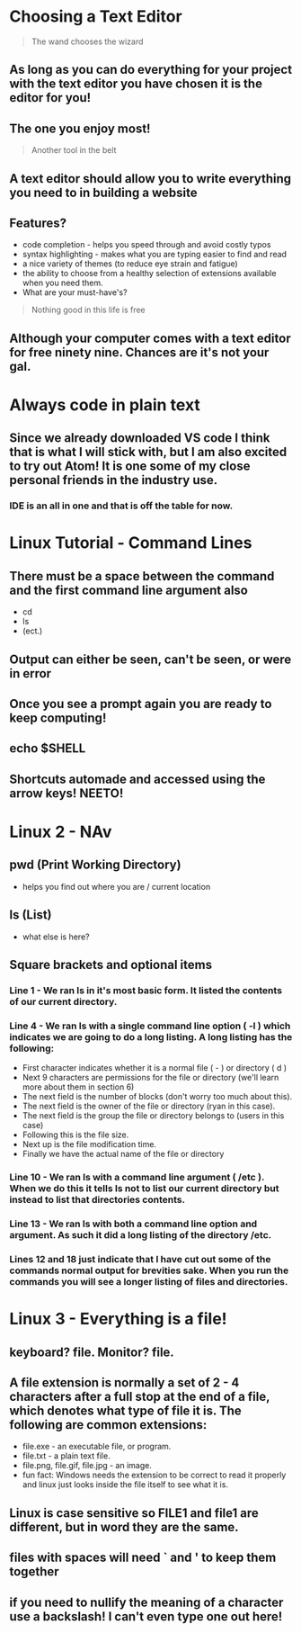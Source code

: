 # Choosing a Text Editor

> The wand chooses the wizard
## As long as you can do everything for your project with the text editor you have chosen it is the editor for you!

## The one you enjoy most!

> Another tool in the belt
## A text editor should allow you to write everything you need to in building a website

## Features?
- code completion - helps you speed through and avoid costly typos
- syntax highlighting - makes what you are typing easier to find and read
- a nice variety of themes (to reduce eye strain and fatigue)
- the ability to choose from a healthy selection of extensions available when you need them.
- What are your must-have's?

> Nothing good in this life is free
## Although your computer comes with a text editor for free ninety nine. Chances are it's not your gal.

# **Always code in plain text**

## Since we already downloaded VS code I think that is what I will stick with, but I am also excited to try out Atom! It is one some of my close personal friends in the industry use.

### IDE is an all in one and that is off the table for now.

# Linux Tutorial - Command Lines
## There must be a space between the command and the first command line argument also
- cd
- ls
- (ect.)

## Output can either be seen, can't be seen, or were in error

## Once you see a prompt again you are ready to keep computing!

## echo $SHELL 

## Shortcuts automade and accessed using the arrow keys! NEETO!

# Linux 2 - NAv
## pwd (Print Working Directory)
- helps you find out where you are / current location

## ls (List)
- what else is here? 

## Square brackets and optional items

### Line 1 - We ran ls in it's most basic form. It listed the contents of our current directory.

### Line 4 - We ran ls with a single command line option ( -l ) which indicates we are going to do a long listing. A long listing has the following:
- First character indicates whether it is a normal file ( - ) or directory ( d )
- Next 9 characters are permissions for the file or directory (we'll learn more about them in section 6)
- The next field is the number of blocks (don't worry too much about this).
- The next field is the owner of the file or directory (ryan in this case).
- The next field is the group the file or directory belongs to (users in this case)
- Following this is the file size.
- Next up is the file modification time.
- Finally we have the actual name of the file or directory

### Line 10 - We ran ls with a command line argument ( /etc ). When we do this it tells ls not to list our current directory but instead to list that directories contents.

### Line 13 - We ran ls with both a command line option and argument. As such it did a long listing of the directory /etc.

### Lines 12 and 18 just indicate that I have cut out some of the commands normal output for brevities sake. When you run the commands you will see a longer listing of files and directories. 

# Linux 3 - Everything is a file!

## keyboard? file. Monitor? file.

##  A file extension is normally a set of 2 - 4 characters after a full stop at the end of a file, which denotes what type of file it is. The following are common extensions:
- file.exe - an executable file, or program.
- file.txt - a plain text file.
- file.png, file.gif, file.jpg - an image.
- fun fact: Windows needs the extension to be correct to read it properly and linux just looks inside the file itself to see what it is.

## Linux is case sensitive so FILE1 and file1 are different, but in word they are the same.

## files with spaces will need ` and ' to keep them together

## if you need to nullify the meaning of a character use a backslash! I can't even type one out here! 
